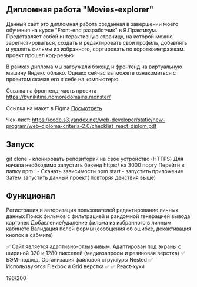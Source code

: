 ## Дипломная работа  "Movies-explorer"

Данный сайт это дипломная работа созданная в завершении моего обучения на курсе  "Front-end разработчик" в Я.Практикум. Представляет собой интерактивную страницу, на которой можно зарегистироваться, создать и редактировать свой профиль, добавлять и удалять фильмы из избранного, сортировать по короткометражкам.  проект прошел код-ревью

В рамках диплома мы загружали бэкенд и фронтенд на виртуальную машину Яндекс облако. Однако сейчас вы можете ознакомиться с проектом скачав его к себе на компьютерю

Ссылка на фронтенд-часть проекта https://bynikitina.nomoredomains.monster/

Ссылка на макет в Figma [Посмотреть](https://www.figma.com/file/Igj4Syj1ogZxZ3lyOxwT1L/Diploma-(Copy)?type=design&node-id=891-3857)

Чек-лист: https://code.s3.yandex.net/web-developer/static/new-program/web-diploma-criteria-2.0/checklist_react_diplom.pdf


## Запуск

git clone  - клонировать репозиторий на свое устройство (HTTPS)
Для начала необходимо запустить бэкенд https:/ на 3000 порту
Перейти в папку
npm i - Скачать зависимости
npm start - запустить приложение
Затем запустить данный проект( повторяя действия выше)


## Функционал

Регистрация и авторизация пользователей
редактирование личных данных
Поиск фильмов с фильтрацией и рандомной генерацией вывода карточек Добавление/удаление фильма из избранного в личным кабинете
Валидация полей формы (сообщения об ошибке, декактивация кнопок в сабмите) 

✅ Сайт является адаптивно-отзывчивым. Адаптирован под экраны с шириной 320 и 1280 пикселей (медиазапросы и резиновая верстка)
✅ БЭМ-подход. Организация файловой структуры Nested
✅ Использвуются Flexbox и Grid верстка
✅ 
✅ React-хуки

196/200
